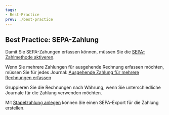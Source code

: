 ```yaml
---
tags:
- Best-Practice
prev: ./best-practice
---
```

## Best Practice: SEPA-Zahlung

Damit Sie SEPA-Zahungen erfassen können, müssen Sie die [SEPA-Zahlmethode aktiveren](Finanzen%20Zahlungen.md#SEPA-Zahlmethode%20aktiveren).

Wenn Sie mehrere Zahlungen für ausgehende Rechnung erfassen möchten, müssen Sie für jedes Journal: [Ausgehende Zahlung für mehrere Rechnungen erfassen](Finanzen%20Zahlungen.md#Ausgehende%20Zahlung%20für%20mehrere%20Rechnungen%20erfassen)

Gruppieren Sie die Rechnungen nach Währung, wenn Sie unterschiedliche Journale für die Zahlung verwenden möchten.

Mit [Stapelzahlung anlegen](Finanzen%20Zahlungen.md#Stapelzahlung%20anlegen) können Sie einen SEPA-Export für die Zahlung erstellen.
